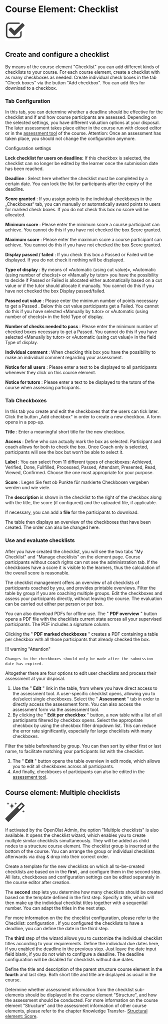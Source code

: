 # Course Element: Checklist

![checklist.png](assets/checklist.png)

## Create and configure a checklist

By means of the course element "Checklist" you can add different kinds of
checklists to your course. For each course element, create a checklist with as
many checkboxes as needed. Create individual check boxes in the tab "Check
boxes" via the button "Add checkbox". You can add files for download to a
checkbox.

###   Tab Configuration

In this tab, you can determine whether a deadline should be effective for the
checklist and if and how course participants are assessed. Depending on the
selected settings, you have different valuation options at your disposal. The
later assessment takes place either in the course run with closed editor or in
the [assessment tool](../course_operation/Assessment_of_course_modules.md) of the course.
Attention: Once an assessment has taken place, you should not change the
configuration anymore.

 Configuration settings

 **Lock checklist for users on deadline:** If this checkbox is selected, the
checklist can no longer be edited by the learner once the submission date has
been reached.

 **Deadline** : Select here whether the checklist must be completed by a
certain date. You can lock the list for participants after the expiry of the
deadline.

 **Score granted** : If you assign points to the individual checkboxes in the
„Checkboxes“ tab, you can manually or automatically award points to users for
marked check boxes. If you do not check this box no score will be allocated.

 **Minimum score** : Please enter the minimum score a course participant can
achieve. You cannot do this if you have not checked the box Score granted.

 **Maximum score** : Please enter the maximum score a course participant can
achieve. You cannot do this if you have not checked the box Score granted.

 **Display passed / failed** : If you check this box a Passed or Failed will
be displayed. If you do not check it nothing will be displayed.

 **Type of display** : By means of «Automatic (using cut value)», «Automatic
(using number of checks)» or «Manually by tutor» you have the possibility to
decide if Passed or Failed is allocated either automatically based on a cut
value or if the tutor should allocate it manually. You cannot do this if you
have not checked the box Display passed/failed.

 **Passed cut value** : Please enter the minimum number of points necessary to
get a Passed . Below this cut value participants get a Failed. You cannot do
this if you have selected «Manually by tutor» or «Automatic (using number of
checks)» in the field Type of display.

 **Number of checks needed to pass** : Please enter the minimum number of
checked boxes necessary to get a Passed. You cannot do this if you have
selected «Manually by tutor» or «Automatic (using cut value)» in the field
Type of display.

 **Individual comment** : When checking this box you have the possibility to
make an individual comment regarding your assessment.

 **Notice for all users** : Please enter a text to be displayed to all
participants whenever they click on this course element.

 **Notice for tutors** : Please enter a text to be displayed to the tutors of
the course when assessing participants.

###  Tab Checkboxes

In this tab you create and edit the checkboxes that the users can tick later.
Click the button „Add checkbox“ in order to create a new checkbox. A form
opens in a pop-up.

 **Title** : Enter a meaningful short title for the new checkbox.

 **Access** : Define who can actually mark the box as selected. Participant
and coach allows for both to check the box. Once Coach only is selected,
participants will see the box but won‘t be able to select it.

 **Label** : You can select from 11 different types of checkboxes: Achieved,
Verified, Done, Fullfilled, Processed, Passed, Attendant, Presented, Read,
Viewed, Confirmed. Choose the one most appropriate for your purpose.

 **Score** : Legen Sie fest ob Punkte für markierte Checkboxen vergeben werden
und wie viele.

The **description** is shown in the checklist to the right of the checkbox
along with the title, the score (if configured) and the uploaded file, if
applicable.

If necessary, you can add a **file** for the participants to download.

The table then displays an overview of the checkboxes that have been created.
The order can also be changed here.

###  Use and evaluate checklists

After you have created the checklist, you will see the two tabs "My Checklist"
and "Manage checklists" on the element page. Course participants without coach
rights can not see the administration tab. If the checkboxes have a score it
is visible to the learners, thus the calculation of the overall score is
reasonable.

The checklist management offers an overview of all checklists of participants
coached by you, and provides printable overviews. Filter the table by group if
you are coaching multiple groups. Edit the checkboxes and assess your
participants directly, without leaving the course. The evaluation can be
carried out either per person or per box.

You can also download PDFs for offline use. The " **PDF overview** " button
opens a PDF file with the checklists current state across all your supervised
participants. The PDF includes a signature column.

Clicking the " **PDF marked checkboxes** " creates a PDF containing a table
per checkbox with all those participants that already checked the box.

!!! warning "Attention"

    Changes to the checkboxes should only be made after the submission date has expired.

Altogether there are four options to edit user checklists and process their
assessment at your disposal.

  1. Use the " **Edit** " link in the table, from where you have direct access to the assessment tool. A user-specific checklist opens, allowing you to de/select single checkboxes. Select the " **Assessment** " tab in order to directly access the assessment form. You can also access the assessment form via the assessment tool.
  2. By clicking the " **Edit per checkbox** " button, a new table with a list of all participants filtered by checkbox opens. Select the appropriate checkbox by using the checkbox filter dropdown list. This can reduce the error rate significantly, especially for large checklists with many checkboxes. 

Filter the table beforehand by group. You can then sort by either first or
last name, to facilitate matching your participants list with the checklist.

  3. The " **Edit** " button opens the table overview in edit mode, which allows you to edit all checkboxes across all participants.
  4. And finally, checkboxes of participants can also be edited in the [assessment tool](../course_operation/Assessment_of_course_modules.md).

  

##  Course element: Multiple checklists

![multiple checklists icon.png](assets/wizard_434343_64.png)

If activated by the OpenOlat Admin, the option "Multiple checklists" is also
available. It opens the checklist wizard, which enables you to create multiple
similar checklists simultaneously. They will be added as child nodes to a
structure course element. The checklist group is inserted at the bottom of the
course. You can arrange the group or individual checklists afterwards via drag
& drop into their correct order.

Create a template for the new checklists on which all to-be-created checklists
are based on in the  **first** , and configure them in the second step. All
lists, checkboxes and configuration settings can be edited separately in the
course editor after creation.

The  **second**  step lets you determine how many checklists should be created
based on the template defined in the first step. Specify a title, which will
then make up the individual checklist titles together with a sequential
number. You can adapt the titles in the next step.

For more information on the the checklist configuration, please refer to the
Checklist: configuration . If you configured the checklists to have a
deadline, you can define the date in the third step.

The  **third**  step of the wizard allows you to customize the individual
checklist titles according to your requirements. Define the individual due
dates here, if you enabled the deadline in the previous step. Just leave the
date input field blank, if you do not wish to configure a deadline. The
deadline configuration will be disabled for checklists without due dates.

Define the title and description of the parent structure course element in the
**fourth**  and last step. Both short title and title are displayed as usual
in the course.

Determine whether assessment information from the checklist sub-elements
should be displayed in the course element "Structure", and how the assessment
should be conducted. For more information on the course element "Structure"
and the assessment information of other course elements, please refer to the
chapter Knowledge Transfer- [Structural element: Score](Course_Element_Structure.md#tab-punkte--score).

  

